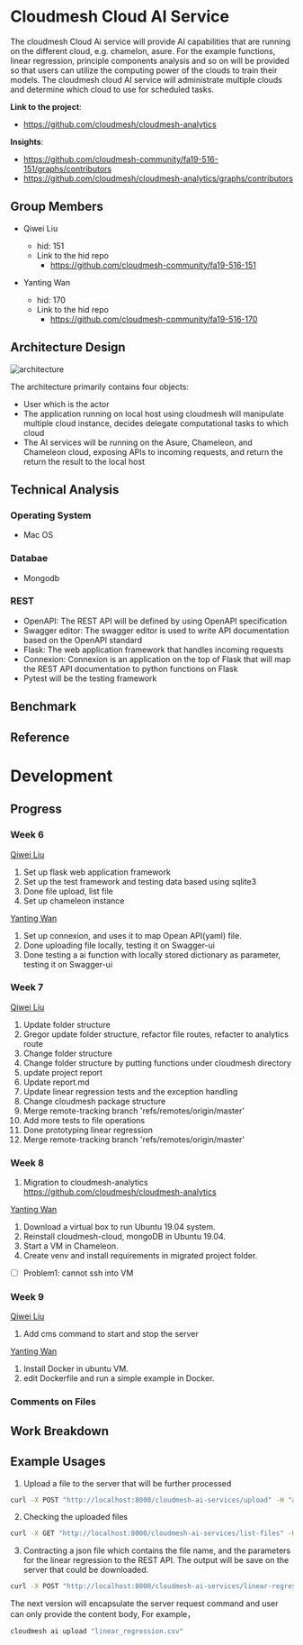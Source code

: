 # Cloudmesh Cloud AI Service

The cloudmesh Cloud Ai service will provide AI capabilities that are running on the different cloud, e.g. chamelon, asure. For the example functions, linear regression, principle components analysis and so on will be provided so that users can utilize the computing power of the clouds to train their models. The cloudmesh cloud AI service will administrate  multiple clouds and determine which cloud to use for scheduled tasks. 

**Link to the project**:
 
 * <https://github.com/cloudmesh/cloudmesh-analytics>
 
**Insights**:

* <https://github.com/cloudmesh-community/fa19-516-151/graphs/contributors>
* <https://github.com/cloudmesh/cloudmesh-analytics/graphs/contributors>

## Group Members


* Qiwei Liu
    * hid: 151
    * Link to the hid repo 
        * <https://github.com/cloudmesh-community/fa19-516-151>

* Yanting Wan
    * hid: 170
    * Link to the hid repo 
        * <https://github.com/cloudmesh-community/fa19-516-170>

## Architecture Design

![architecture](./report-firgures/architecture.svg)

The architecture primarily contains four objects:

* User which is the actor
* The application running on local host using cloudmesh  will manipulate multiple cloud instance, decides delegate computational tasks to which cloud
* The AI services will be running on the Asure, Chameleon, and Chameleon cloud, exposing APIs to incoming requests, and return the return the result to the local host


## Technical Analysis

### Operating System

* Mac OS

### Databae

* Mongodb

### REST

* OpenAPI: The REST API will be defined by using OpenAPI specification 
* Swagger editor: The swagger editor is used to write API documentation based on the OpenAPI standard 
* Flask: The web application framework that handles incoming requests
* Connexion: Connexion is an application on the top of Flask that will map the REST API documentation to python functions
on Flask
* Pytest will be the testing framework

## Benchmark 

## Reference 

# Development 

## Progress 

### Week 6

[Qiwei Liu](https://github.com/cloudmesh-community/fa19-516-151/graphs/contributors)

1. Set up flask web application framework
2. Set up the test framework and testing data based using sqlite3
3. Done file upload, list file
4. Set up chameleon instance

[Yanting Wan](https://github.com/cloudmesh-community/fa19-516-151/graphs/contributors)

1. Set up connexion, and uses it to map Opean API(yaml) file.
2. Done uploading file locally, testing it on Swagger-ui
3. Done testing a ai function with locally stored dictionary as parameter, testing it on Swagger-ui

### Week 7

[Qiwei Liu](https://github.com/cloudmesh-community/fa19-516-151/graphs/contributors)

1. Update folder structure
2. Gregor update folder structure, refactor file routes, refacter to analytics route
3. Change folder structure
3. Change folder structure by putting functions under cloudmesh directory
4. update project report
5. Update report.md
7. Update linear regression tests and the exception handling
8. Change cloudmesh package structure
9. Merge remote-tracking branch 'refs/remotes/origin/master'
10. Add more tests to file operations
11. Done prototyping linear regression
12. Merge remote-tracking branch 'refs/remotes/origin/master'

### Week 8 

1. Migration to cloudmesh-analytics <https://github.com/cloudmesh/cloudmesh-analytics>

[Yanting Wan](https://github.com/cloudmesh-community/fa19-516-151/graphs/contributors)

1. Download a virtual box to run Ubuntu 19.04 system.
2. Reinstall cloudmesh-cloud, mongoDB in Ubuntu 19.04.
3. Start a VM in Chameleon.
4. Create venv and install requirements in migrated project folder.

- [ ] Problem1: cannot ssh into VM

### Week 9

[Qiwei Liu](https://github.com/cloudmesh-community/fa19-516-151/graphs/contributors)

1. Add cms command to start and stop the server

[Yanting Wan](https://github.com/cloudmesh-community/fa19-516-151/graphs/contributors)
1. Install Docker in ubuntu VM.
2. edit Dockerfile and run a simple example in Docker.

### Comments on Files

## Work Breakdown

## Example Usages

1. Upload a file to the server that will be further processed

```sh
curl -X POST "http://localhost:8000/cloudmesh-ai-services/upload" -H "accept: application/json" -H "Content-Type: multipart/form-data" -F "file=@learn.rkt"
```



2. Checking the uploaded files

```sh
curl -X GET "http://localhost:8000/cloudmesh-ai-services/list-files" -H "accept: application/json"
```



3. Contracting a json file which contains the file name, and the parameters for the linear regression to the REST API. The output will be save on the server that could be downloaded.

```sh
curl -X POST "http://localhost:8000/cloudmesh-ai-services/linear-regression/linear" -H "accept: */*" -H "Content-Type: application/json" -d "{\"file_name\":\"string\",\"fit_intercept\":true,\"n_jobs\":0,\"normalize\":true}"
```



The next version will encapsulate the server request command and user can only provide the content body, For example，

```sh
cloudmesh ai upload "linear_regression.csv"
```
